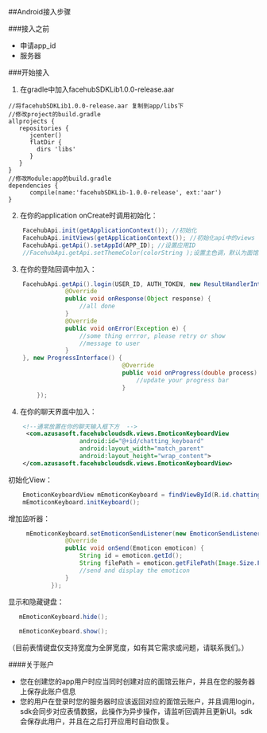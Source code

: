 ##Android接入步骤

###接入之前

- 申请app_id
- 服务器

###开始接入
1. 在gradle中加入facehubSDKLib1.0.0-release.aar

~~~
//将facehubSDKLib1.0.0-release.aar 复制到app/libs下
//修改project的build.gradle
allprojects {
   repositories {
      jcenter()
      flatDir {
        dirs 'libs'
      }
   }
}
//修改Module:app的build.gradle
dependencies {
      compile(name:'facehubSDKLib-1.0.0-release', ext:'aar')
}
~~~

2. 在你的application onCreate时调用初始化：

~~~java
    FacehubApi.init(getApplicationContext()); //初始化
    FacehubApi.initViews(getApplicationContext()); //初始化api中的views
    FacehubApi.getApi().setAppId(APP_ID); //设置应用ID
    //FacehubApi.getApi.setThemeColor(colorString );设置主色调，默认为面馆红(#f33847)//colorString 一个表示颜色RGB的字符串，例如"#f33847";
~~~
3. 在你的登陆回调中加入：
    
~~~java
    FacehubApi.getApi().login(USER_ID, AUTH_TOKEN, new ResultHandlerInterface() {
                @Override
                public void onResponse(Object response) {
                    //all done
                }
                @Override
                public void onError(Exception e) {
                    //some thing errror, please retry or show
                    //message to user
                }
    }, new ProgressInterface() {
                                @Override
                                public void onProgress(double process) {
                                    //update your progress bar
                                }
        });
~~~
4. 在你的聊天界面中加入：

~~~xml
    <!--通常放置在你的聊天输入框下方  -->
     <com.azusasoft.facehubcloudsdk.views.EmoticonKeyboardView
                    android:id="@+id/chatting_keyboard"
                    android:layout_width="match_parent"
                    android:layout_height="wrap_content">
    </com.azusasoft.facehubcloudsdk.views.EmoticonKeyboardView>
~~~
初始化View：

~~~java
    EmoticonKeyboardView mEmoticonKeyboard = findViewById(R.id.chatting_keyboard);
    mEmoticonKeyboard.initKeyboard();
~~~

增加监听器：
    
~~~java
     mEmoticonKeyboard.setEmoticonSendListener(new EmoticonSendListener() {
                @Override
                public void onSend(Emoticon emoticon) {
                    String id = emoticon.getId();
                    String filePath = emoticon.getFilePath(Image.Size.FULL);
                    //send and display the emoticon
                }
            });
~~~

显示和隐藏键盘：

 ~~~java
    mEmoticonKeyboard.hide();
    
    mEmoticonKeyboard.show();
 ~~~
（目前表情键盘仅支持宽度为全屏宽度，如有其它需求或问题，请联系我们。）

####关于账户
- 您在创建您的app用户时应当同时创建对应的面馆云账户，并且在您的服务器上保存此账户信息
- 您的用户在登录时您的服务器时应该返回对应的面馆云账户，并且调用login，sdk会同步对应表情数据，此操作为异步操作，请监听回调并且更新UI。sdk会保存此用户，并且在之后打开应用时自动恢复。


